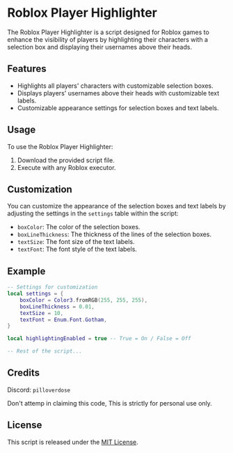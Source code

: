 # Roblox Player Highlighter

The Roblox Player Highlighter is a script designed for Roblox games to enhance the visibility of players by highlighting their characters with a selection box and displaying their usernames above their heads.

## Features

- Highlights all players' characters with customizable selection boxes.
- Displays players' usernames above their heads with customizable text labels.
- Customizable appearance settings for selection boxes and text labels.

## Usage

To use the Roblox Player Highlighter:

1. Download the provided script file.
2. Execute with any Roblox executor.

## Customization

You can customize the appearance of the selection boxes and text labels by adjusting the settings in the `settings` table within the script:

- `boxColor`: The color of the selection boxes.
- `boxLineThickness`: The thickness of the lines of the selection boxes.
- `textSize`: The font size of the text labels.
- `textFont`: The font style of the text labels.

## Example

```lua
-- Settings for customization
local settings = {
    boxColor = Color3.fromRGB(255, 255, 255),
    boxLineThickness = 0.01,
    textSize = 10,
    textFont = Enum.Font.Gotham,
}

local highlightingEnabled = true -- True = On / False = Off

-- Rest of the script...
```
## Credits
Discord: ```pilloverdose```

Don't attemp in claiming this code, This is strictly for personal use only.
## License

This script is released under the [MIT License](LICENSE).
